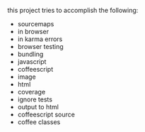 this project tries to accomplish the following:

 - sourcemaps
  - in browser
  - in karma errors
 - browser testing
 - bundling
  - javascript
  - coffeescript
  - image
  - html
 - coverage
  - ignore tests
  - output to html
  - coffeescript source
  - coffee classes

